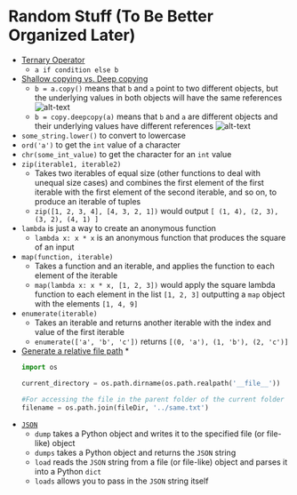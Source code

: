 # Random Stuff (To Be Better Organized Later)

* [Ternary Operator](https://stackoverflow.com/a/394814/5225575)
  * `a if condition else b`
* [Shallow copying vs. Deep copying](https://stackoverflow.com/a/3975388/5225575)
  * `b = a.copy()` means that `b` and `a` point to two different objects, but
    the underlying values in both objects will have the same references
    ![alt-text](https://i.stack.imgur.com/Vtk4m.png)
  * `b = copy.deepcopy(a)` means that `b` and `a` are different objects and their
    underlying values have different references
    ![alt-text](https://i.stack.imgur.com/BO4qO.png)
* `some_string.lower()` to convert to lowercase
* `ord('a')` to get the `int` value of a character
* `chr(some_int_value)` to get the character for an `int` value
* `zip(iterable1, iterable2)`
  * Takes two iterables of equal size (other functions to deal with unequal size
    cases) and combines the first element of the first iterable with the first
    element of the second iterable, and so on, to produce an iterable of tuples
  * `zip([1, 2, 3, 4], [4, 3, 2, 1])` would output `[ (1, 4), (2, 3), (3, 2), (4, 1) ]`
* `lambda` is just a way to create an anonymous function
  * `lambda x: x * x` is an anonymous function that produces the square of an input
* `map(function, iterable)`
  * Takes a function and an iterable, and applies the function to each element
    of the iterable
  * `map(lambda x: x * x, [1, 2, 3])` would apply the square lambda function to
    each element in the list `[1, 2, 3]` outputting a `map` object with the
    elements `[1, 4, 9]`
* `enumerate(iterable)`
  * Takes an iterable and returns another iterable with the index and value of
    the first iterable
  * `enumerate(['a', 'b', 'c'])` returns `[(0, 'a'), (1, 'b'), (2, 'c')]`
* [Generate a relative file path](https://stackoverflow.com/a/32973383/5225575)
  *
  ```python
  import os

  current_directory = os.path.dirname(os.path.realpath('__file__'))

  #For accessing the file in the parent folder of the current folder
  filename = os.path.join(fileDir, '../same.txt')
  ```
* [`JSON`](http://stackabuse.com/reading-and-writing-json-to-a-file-in-python/)
  * `dump` takes a Python object and writes it to the specified file (or file-like) object
  * `dumps` takes a Python object and returns the `JSON` string
  * `load` reads the `JSON` string from a file (or file-like) object and parses it into a Python `dict`
  * `loads` allows you to pass in the `JSON` string itself
